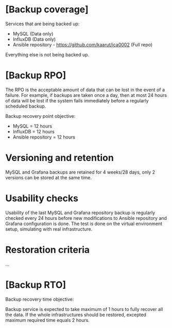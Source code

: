 <h1>[Backup coverage]</h1>

Services that are being backed up:
+ MySQL (Data only)
+ InfluxDB (Data only)
+ Ansible repository - https://github.com/kaarut/ica0002 (Full repo)

Everything else is not being backed up.

<h1>[Backup RPO]</h1>
The RPO is the acceptable amount of data that can be lost in the event of a failure. For example, if backups are taken once a day, then at most 24 hours of data will be lost if the system fails immediately before a regularly scheduled backup.

Backup recovery point objective:
+ MySQL = 12 hours
+ InfluxDB = 12 hours
+ Ansible repository = 12 hours

<h1>Versioning and retention</h1>
MySQL and Grafana backups are retained for 4 weeks/28 days, only 2 versions can be stored at the same time.

<h1>Usability checks</h1>
Usability of the last MySQL and Grafana repository backup is regularly checked every 24 hours before new modifications to Ansible repository and Grafana configuration is done. The test is done on the virtual environment setup, simulating with real infrastructure. 

<h1>Restoration criteria</h1>
...

<h1>[Backup RTO]</h1>

Backup recovery time objective:

Backup service is expected to take maximum of 1 hours to fully recover all the data. If the whole infrastructures should be restored, excepted maximum required time equals 2 hours.
